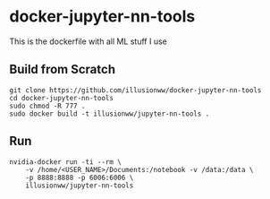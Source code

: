 # docker-jupyter-nn-tools

This is the dockerfile with all ML stuff I use

## Build from Scratch

    git clone https://github.com/illusionww/docker-jupyter-nn-tools
    cd docker-jupyter-nn-tools
    sudo chmod -R 777 .
    sudo docker build -t illusionww/jupyter-nn-tools .

## Run

    nvidia-docker run -ti --rm \
        -v /home/<USER_NAME>/Documents:/notebook -v /data:/data \
        -p 8888:8888 -p 6006:6006 \
        illusionww/jupyter-nn-tools
